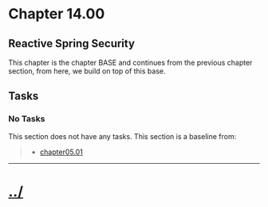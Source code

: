 # Chapter 14.00
## Reactive Spring Security
This chapter is the chapter BASE and continues from the previous
chapter section, from here, we build on top of this base.

## Tasks

### No Tasks
This section does not have any tasks.
This section is a baseline from:
> * [chapter05.01](../../chapter05/chapter05.01/)


---

# [../](../)
